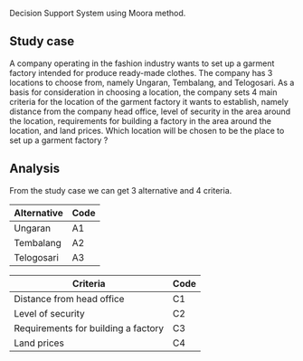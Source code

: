 Decision Support System using Moora method.

## Study case

A company operating in the fashion industry wants to set up a garment factory intended for produce ready-made clothes. The company has 3 locations to choose from, namely Ungaran, Tembalang, and Telogosari. As a basis for consideration in choosing a location, the company sets 4 main criteria for the location of the garment factory it wants to establish, namely distance from the company head office, level of security in the area around the location, requirements for building a factory in the area around the location, and land prices. Which location will be chosen to be the place to set up a garment factory ? 

## Analysis

From the study case we can get 3 alternative and 4 criteria.

| Alternative | Code |
| ----------- | ---- |
| Ungaran     | A1   |
| Tembalang   | A2   |
| Telogosari  | A3   |

| Criteria                            | Code |
| ----------------------------------- | ---- |
| Distance from head office           | C1   |
| Level of security                   | C2   |
| Requirements for building a factory | C3   |
| Land prices                         | C4   |


